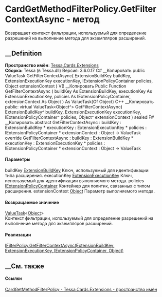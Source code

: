 # CardGetMethodFilterPolicy.GetFilterContextAsync - метод
Возвращает контекст фильтрации, используемый для определение разрешений на
выполнение метода для экземпляров расширений.
## __Definition
 **Пространство имён:** [Tessa.Cards.Extensions](N_Tessa_Cards_Extensions.htm)  
 **Сборка:** Tessa (в Tessa.dll) Версия: 3.6.0.17
C# __Копировать
     public ValueTask<Object> GetFilterContextAsync(
    	ExtensionBuildKey buildKey,
    	ExtensionExecutionKey executionKey,
    	IExtensionPolicyContainer policies,
    	Object extensionContext
    )
VB __Копировать
     Public Function GetFilterContextAsync ( 
    	buildKey As ExtensionBuildKey,
    	executionKey As ExtensionExecutionKey,
    	policies As IExtensionPolicyContainer,
    	extensionContext As Object
    ) As ValueTask(Of Object)
C++ __Копировать
     public:
    virtual ValueTask<Object^> GetFilterContextAsync(
    	ExtensionBuildKey^ buildKey, 
    	ExtensionExecutionKey executionKey, 
    	IExtensionPolicyContainer^ policies, 
    	Object^ extensionContext
    ) sealed
F# __Копировать
     abstract GetFilterContextAsync : 
            buildKey : ExtensionBuildKey * 
            executionKey : ExtensionExecutionKey * 
            policies : IExtensionPolicyContainer * 
            extensionContext : Object -> ValueTask<Object> 
    override GetFilterContextAsync : 
            buildKey : ExtensionBuildKey * 
            executionKey : ExtensionExecutionKey * 
            policies : IExtensionPolicyContainer * 
            extensionContext : Object -> ValueTask<Object> 
#### Параметры
buildKey [ExtensionBuildKey](T_Tessa_Extensions_ExtensionBuildKey.htm)
    Ключ, используемый для идентификации типа расширения.
executionKey
[ExtensionExecutionKey](T_Tessa_Extensions_ExtensionExecutionKey.htm)
    Ключ, используемый для идентификации выполняемого метода.
policies
[IExtensionPolicyContainer](T_Tessa_Extensions_IExtensionPolicyContainer.htm)
    Контейнер для политик, связанных с типом расширения.
extensionContext
[Object](https://learn.microsoft.com/dotnet/api/system.object)
    Параметр выполняемого метода.
#### Возвращаемое значение
[ValueTask](https://learn.microsoft.com/dotnet/api/system.threading.tasks.valuetask-1)<[Object](https://learn.microsoft.com/dotnet/api/system.object)>  
Контекст фильтрации, используемый для определение разрешений на выполнение
метода для экземпляров расширений.
#### Реализации
[IFilterPolicy.GetFilterContextAsync(ExtensionBuildKey, ExtensionExecutionKey,
IExtensionPolicyContainer,
Object)](M_Tessa_Extensions_IFilterPolicy_GetFilterContextAsync.htm)  
##  __См. также
#### Ссылки
[CardGetMethodFilterPolicy -
](T_Tessa_Cards_Extensions_CardGetMethodFilterPolicy.htm)
[Tessa.Cards.Extensions - пространство имён](N_Tessa_Cards_Extensions.htm)
